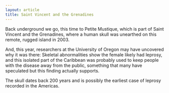 ```yaml
---
layout: article
title: Saint Vincent and the Grenadines
---
```


Back underground we go, this time to Petite Mustique, which is part of Saint Vincent and the Grenadines, where a human skull was unearthed on this remote, rugged island in 2003.

And, this year, researchers at the University of Oregon may have uncovered why it was there: Skeletal abnormalities show the female likely had leprosy, and this isolated part of the Caribbean was probably used to keep people with the disease away from the public, something that many have speculated but this finding actually supports.

The skull dates back 200 years and is possibly the earliest case of leprosy recorded in the Americas.
